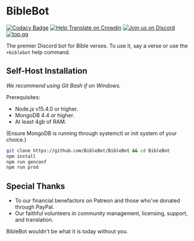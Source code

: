 # BibleBot
[![Codacy Badge](https://api.codacy.com/project/badge/Grade/3c19643f9d964f3daa0e2e70c1ad83f4)](https://app.codacy.com/app/vypr/BibleBot?utm_source=github.com&utm_medium=referral&utm_content=BibleBot/BibleBot&utm_campaign=Badge_Grade_Dashboard)
[![Help Translate on Crowdin](https://d322cqt584bo4o.cloudfront.net/biblebot/localized.svg)](https://crowdin.com/project/biblebot)
[![Join us on Discord](https://img.shields.io/discord/362503610006765568.svg)](https://discord.gg/H7ZyHqE)
[![top.gg](https://top.gg/api/widget/lib/361033318273384449.png)](https://top.gg/bot/biblebot)

The premier Discord bot for Bible verses. To use it, say a verse or use the `+biblebot` help command.

## Self-Host Installation
*We recommend using Git Bash if on Windows.*

Prerequisites:
- Node.js v15.4.0 or higher.
- MongoDB 4.4 or higher.
- At least 4gb of RAM.

(Ensure MongoDB is running through systemctl or init system of your choice.)

```bash
git clone https://github.com/BibleBot/BibleBot && cd BibleBot
npm install
npm run genconf
npm run prod
```

## Special Thanks

- To our financial benefactors on Patreon and those who've donated through PayPal.
- Our faithful volunteers in community management, licensing, support, and translation.

BibleBot wouldn't be what it is today without you.
